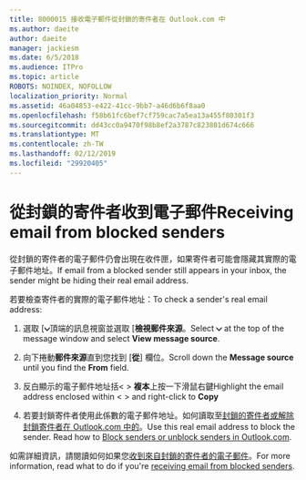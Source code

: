 ```yaml
---
title: 8000015 接收電子郵件從封鎖的寄件者在 Outlook.com 中
ms.author: daeite
author: daeite
manager: jackiesm
ms.date: 6/5/2018
ms.audience: ITPro
ms.topic: article
ROBOTS: NOINDEX, NOFOLLOW
localization_priority: Normal
ms.assetid: 46a04853-e422-41cc-9bb7-a46d6b6f8aa0
ms.openlocfilehash: f58b61fc6bef7cf759cac7a5ea13a455f80301f3
ms.sourcegitcommit: dd43cc0a9470f98b8ef2a3787c823801d674c666
ms.translationtype: MT
ms.contentlocale: zh-TW
ms.lasthandoff: 02/12/2019
ms.locfileid: "29920405"
---
```

# <a name="receiving-email-from-blocked-senders"></a><span data-ttu-id="0b383-102">從封鎖的寄件者收到電子郵件</span><span class="sxs-lookup"><span data-stu-id="0b383-102">Receiving email from blocked senders</span></span>

<span data-ttu-id="0b383-103">從封鎖的寄件者的電子郵件仍會出現在收件匣，如果寄件者可能會隱藏其實際的電子郵件地址。</span><span class="sxs-lookup"><span data-stu-id="0b383-103">If email from a blocked sender still appears in your inbox, the sender might be hiding their real email address.</span></span>
  
<span data-ttu-id="0b383-104">若要檢查寄件者的實際的電子郵件地址：</span><span class="sxs-lookup"><span data-stu-id="0b383-104">To check a sender's real email address:</span></span>
  
1. <span data-ttu-id="0b383-105">選取 [![多個動作](media/11884972-7ebb-4afe-8b50-63efefb7cca8.png)頂端的訊息視窗並選取 [**檢視郵件來源**。</span><span class="sxs-lookup"><span data-stu-id="0b383-105">Select ![More actions](media/11884972-7ebb-4afe-8b50-63efefb7cca8.png) at the top of the message window and select **View message source**.</span></span>
    
2. <span data-ttu-id="0b383-106">向下捲動**郵件來源**直到您找到 [**從**] 欄位。</span><span class="sxs-lookup"><span data-stu-id="0b383-106">Scroll down the **Message source** until you find the **From** field.</span></span> 
    
3. <span data-ttu-id="0b383-107">反白顯示的電子郵件地址括\< \> **複本**上按一下滑鼠右鍵</span><span class="sxs-lookup"><span data-stu-id="0b383-107">Highlight the email address enclosed within \< \> and right-click to **Copy**</span></span>
    
4. <span data-ttu-id="0b383-p101">若要封鎖寄件者使用此係數的電子郵件地址。如何讀取至[封鎖的寄件者或解除封鎖寄件者在 Outlook.com 中的](https://support.office.com/article/afba1c94-77bb-4f50-8b85-057cf52f4d5e.aspx)。</span><span class="sxs-lookup"><span data-stu-id="0b383-p101">Use this real email address to block the sender. Read how to [Block senders or unblock senders in Outlook.com](https://support.office.com/article/afba1c94-77bb-4f50-8b85-057cf52f4d5e.aspx).</span></span>
    
<span data-ttu-id="0b383-110">如需詳細資訊，請閱讀如何如果您[收到來自封鎖的寄件者的電子郵件](https://go.microsoft.com/fwlink/p/?linkid=2002011&amp;clcid=0x409)。</span><span class="sxs-lookup"><span data-stu-id="0b383-110">For more information, read what to do if you're [receiving email from blocked senders](https://go.microsoft.com/fwlink/p/?linkid=2002011&amp;clcid=0x409).</span></span>
  

